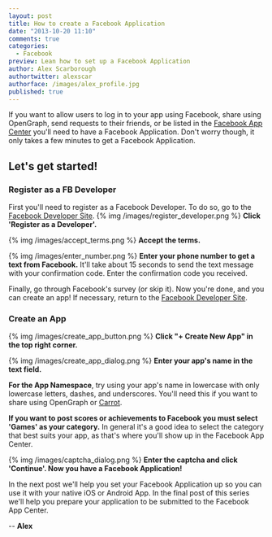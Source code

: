 ```yaml
---
layout: post
title: How to create a Facebook Application
date: "2013-10-20 11:10"
comments: true
categories: 
  - Facebook
preview: Lean how to set up a Facebook Application
author: Alex Scarborough
authortwitter: alexscar
authorface: /images/alex_profile.jpg
published: true
---
```


If you want to allow users to log in to your app using Facebook, share using OpenGraph, send requests to their friends, or be listed in the [Facebook App Center](http://www.facebook.com/appcenter) you'll need to have a Facebook Application. Don't worry though, it only takes a few minutes to get a Facebook Application. 

## Let's get started!

### Register as a FB Developer
First you'll need to register as a Facebook Developer. To do so, go to the [Facebook Developer Site](https://developers.facebook.com/apps).
{% img /images/register_developer.png %}
**Click 'Register as a Developer'.**

{% img /images/accept_terms.png %}
**Accept the terms.**

{% img /images/enter_number.png %}
**Enter your phone number to get a text from Facebook.** It'll take about 15 seconds to send the text message with your confirmation code. Enter the confirmation code you received.

Finally, go through Facebook's survey (or skip it). Now you're done, and you can create an app! If necessary, return to the [Facebook Developer Site](https://developers.facebook.com/apps).

### Create an App
{% img /images/create_app_button.png %}
**Click "+ Create New App" in the top right corner.**

{% img /images/create_app_dialog.png %}
**Enter your app's name in the text field.** 

**For the App Namespace**, try using your app's name in lowercase with only lowercase letters, dashes, and underscores. You'll need this if you want to share using OpenGraph or [Carrot](https://gocarrot.com). 

**If you want to post scores or achievements to Facebook you must select 'Games' as your category.** In general it's a good idea to select the category that best suits your app, as that's where you'll show up in the Facebook App Center.

{% img /images/captcha_dialog.png %}
**Enter the captcha and click 'Continue'. Now you have a Facebook Application!**

In the next post we'll help you set your Facebook Application up so you can use it with your native iOS or Android App.
In the final post of this series we'll help you prepare your application to be submitted to the Facebook App Center.

-- __Alex__